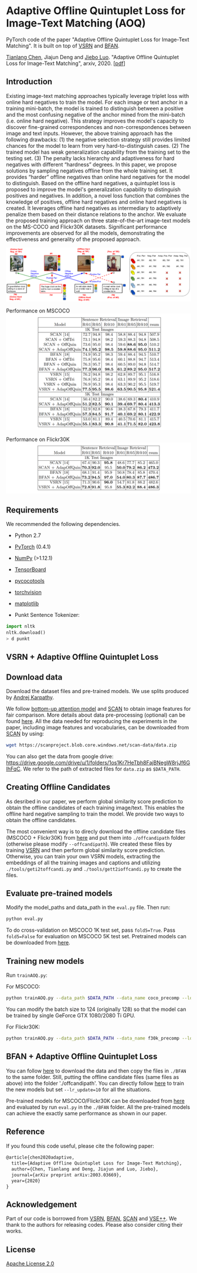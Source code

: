 # Adaptive Offline Quintuplet Loss for Image-Text Matching (AOQ)
PyTorch code of the paper "Adaptive Offline Quintuplet Loss for Image-Text Matching". It is built on top of [VSRN](https://github.com/KunpengLi1994/VSRN) and [BFAN](https://github.com/CrossmodalGroup/BFAN).

[Tianlang Chen](https://www.cs.rochester.edu/u/tchen45/), Jiajun Deng and [Jiebo Luo](https://www.cs.rochester.edu/u/jluo/). "Adaptive Offline Quintuplet Loss for Image-Text Matching", arxiv, 2020. [[pdf](https://arxiv.org/pdf/2003.03669.pdf)]

## Introduction
Existing image-text matching approaches typically leverage triplet loss with online hard negatives to train the model. For each image or text anchor in a training mini-batch, the model is trained to distinguish between a positive and the most confusing negative of the anchor mined from the mini-batch (i.e. online hard negative). This strategy improves the model's capacity to discover fine-grained correspondences and non-correspondences between image and text inputs. However, the above training approach has the following drawbacks: (1) the negative selection strategy still provides limited chances for the model to learn from very hard-to-distinguish cases. (2) The trained model has weak generalization capability from the training set to the testing set. (3) The penalty lacks hierarchy and adaptiveness for hard negatives with different “hardness” degrees. In this paper, we propose solutions by sampling negatives offline from the whole training set. It provides “harder” offline negatives than online hard negatives for the model to distinguish. Based on the offline hard negatives, a quintuplet loss is proposed to improve the model's generalization capability to distinguish positives and negatives. In addition, a novel loss function that combines the knowledge of positives, offline hard negatives and online hard negatives is created. It leverages offline hard negatives as intermediary to adaptively penalize them based on their distance relations to the anchor. We evaluate the proposed training approach on three state-of-the-art image-text models on the MS-COCO and Flickr30K datasets. Significant performance improvements are observed for all the models, demonstrating the effectiveness and generality of the proposed approach. 

![model](/fig/model.png)

Performance on MSCOCO 
![model](/fig/coco.png)

Performance on Flickr30K 
![model](/fig/f30k.png)

## Requirements 
We recommended the following dependencies.

* Python 2.7 
* [PyTorch](http://pytorch.org/) (0.4.1)
* [NumPy](http://www.numpy.org/) (>1.12.1)
* [TensorBoard](https://github.com/TeamHG-Memex/tensorboard_logger)
* [pycocotools](https://github.com/cocodataset/cocoapi)
* [torchvision]()
* [matplotlib]()


* Punkt Sentence Tokenizer:
```python
import nltk
nltk.download()
> d punkt
```
## VSRN + Adaptive Offline Quintuplet Loss

## Download data

Download the dataset files and pre-trained models. We use splits produced by [Andrej Karpathy](http://cs.stanford.edu/people/karpathy/deepimagesent/). 

We follow [bottom-up attention model](https://github.com/peteanderson80/bottom-up-attention) and [SCAN](https://github.com/kuanghuei/SCAN) to obtain image features for fair comparison. More details about data pre-processing (optional) can be found [here](https://github.com/kuanghuei/SCAN/blob/master/README.md#data-pre-processing-optional). All the data needed for reproducing the experiments in the paper, including image features and vocabularies, can be downloaded from [SCAN](https://github.com/kuanghuei/SCAN) by using:

```bash
wget https://scanproject.blob.core.windows.net/scan-data/data.zip
```

You can also get the data from google drive: https://drive.google.com/drive/u/1/folders/1os1Kr7HeTbh8FajBNegW8rjJf6GIhFqC. We refer to the path of extracted files for `data.zip` as `$DATA_PATH`. 

## Creating Offline Candidates

As desribed in our paper, we perform global similarity score prediction to obtain the offline candidates of each training image/text. This enables the offline hard negative sampling to train the model. We provide two ways to obtain the offline candidates. 

The most convenient way is to direcly download the offline candidate files (MSCOCO + Flickr30K) from [here](https://drive.google.com/drive/folders/1rBUSlCBzRn0yErOkqor9xZF3CQOM5Vsv?usp=sharing) and put them into `./offcandipath` folder (otherwise please modify `--offcandipath`). We created these files by training [VSRN](https://github.com/KunpengLi1994/VSRN) and then perform global similarity score prediction. Otherwise, you can train your own VSRN models, extracting the embeddings of all the training images and captions and utilizing `./tools/geti2toffcandi.py` and `./tools/gett2ioffcandi.py` to create the files.

## Evaluate pre-trained models
Modify the model_paths and data_path in the `eval.py` file. Then run:

```bash
python eval.py
```

To do cross-validation on MSCOCO 1K test set, pass `fold5=True`. Pass `fold5=False` for evaluation on MSCOCO 5K test set. Pretrained models can be downloaded from [here](https://drive.google.com/drive/folders/16n9XH9CDhfKSUI4S0g3_baQj-J1vwxJP?usp=sharing).

## Training new models
Run `trainAOQ.py`:

For MSCOCO:

```bash
python trainAOQ.py --data_path $DATA_PATH --data_name coco_precomp --logger_name runs/coco_VSRN --max_violation --lr_update=10 
```
You can modify the batch size to 124 (originally 128) so that the model can be trained by single GeForce GTX 1080/2080 Ti GPU.

For Flickr30K:

```bash
python trainAOQ.py --data_path $DATA_PATH --data_name f30k_precomp --logger_name runs/flickr_VSRN --max_violation --lr_update 10 --max_len 60
```

## BFAN + Adaptive Offline Quintuplet Loss

You can follow [here](https://github.com/CrossmodalGroup/BFAN) to download the data and then copy the files in `./BFAN` to the same folder. Still, putting the offline candidate files (same files as above) into the folder './offcandipath'. You can directly follow [here](https://github.com/CrossmodalGroup/BFAN) to train the new models but set `--lr_update=10` for all the situations.

Pre-trained models for MSCOCO/Flickr30K can be downloaded from [here](https://drive.google.com/drive/folders/12Bzx6qAd6L-R9GnSbgvvJPpSdcfWG97D?usp=sharing) and evaluated by run `eval.py` in the `./BFAN` folder. All the pre-trained models can achieve the exactly same performance as shown in our paper.


## Reference

If you found this code useful, please cite the following paper:

    @article{chen2020adaptive,
      title={Adaptive Offline Quintuplet Loss for Image-Text Matching},
      author={Chen, Tianlang and Deng, Jiajun and Luo, Jiebo},
      journal={arXiv preprint arXiv:2003.03669},
      year={2020}
    }

## Acknowledgement

Part of our code is borrowed from [VSRN](https://github.com/KunpengLi1994/VSRN), [BFAN](https://github.com/CrossmodalGroup/BFAN), [SCAN](https://github.com/kuanghuei/SCAN) and [VSE++](https://github.com/fartashf/vsepp). We thank to the authors for releasing codes. Please also consider citing their works.

## License

[Apache License 2.0](http://www.apache.org/licenses/LICENSE-2.0)


